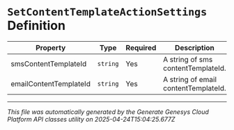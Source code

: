 # `SetContentTemplateActionSettings` Definition

| Property | Type | Required | Description |
|----------|------|----------|-------------|
| smsContentTemplateId | `string` | Yes | A string of sms contentTemplateId. |
| emailContentTemplateId | `string` | Yes | A string of email contentTemplateId. |

---

*This file was automatically generated by the Generate Genesys Cloud Platform API classes utility on 2025-04-24T15:04:25.677Z*